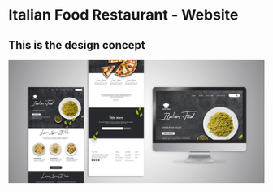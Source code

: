 # Italian Food Restaurant - Website

## This is the design concept

![alt text](https://github.com/sulejmanhoxha/italian-food-restaurant/blob/master/preview.jpg)

